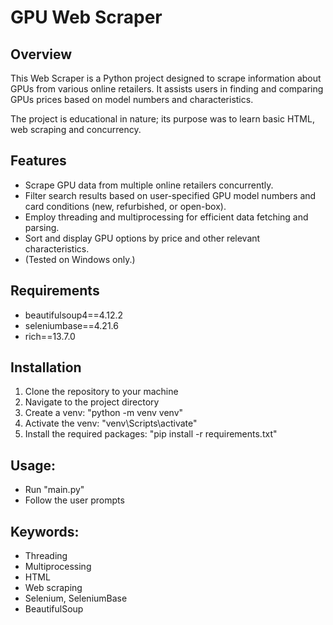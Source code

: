 # GPU Web Scraper

## Overview
This Web Scraper is a Python project designed to scrape information about GPUs from various online retailers. It assists users in finding and comparing GPUs prices based on model numbers and characteristics.

The project is educational in nature; its purpose was to learn basic HTML, web scraping and concurrency.  

## Features
- Scrape GPU data from multiple online retailers concurrently.
- Filter search results based on user-specified GPU model numbers and card conditions (new, refurbished, or open-box).
- Employ threading and multiprocessing for efficient data fetching and parsing.
- Sort and display GPU options by price and other relevant characteristics.
- (Tested on Windows only.)

## Requirements
- beautifulsoup4==4.12.2
- seleniumbase==4.21.6
- rich==13.7.0

## Installation
1. Clone the repository to your machine
2. Navigate to the project directory
3. Create a venv: "python -m venv venv"
4. Activate the venv: "venv\Scripts\activate"
5. Install the required packages: "pip install -r requirements.txt"

## Usage:
- Run "main.py"
- Follow the user prompts

## Keywords:
- Threading
- Multiprocessing
- HTML
- Web scraping
- Selenium, SeleniumBase
- BeautifulSoup